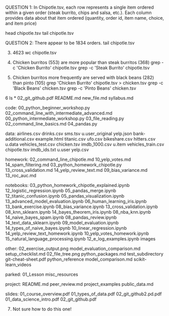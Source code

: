 QUESTION 1: In Chipotle.tsv, each row represents a single item ordered within a given order (steak burrito, chips and salsa, etc.). Each column provides data about that item ordered (quantity, order id, item name, choice, and item price)

head chipotle.tsv
tail chipotle.tsv

QUESTION 2: There appear to be 1834 orders.
tail chipotle.tsv

3. 4623
wc chipotle.tsv

4. Chicken burritos (553) are more popular than steak burritos (368)
grep -c 'Chicken Burrito' chipotle.tsv
grep -c 'Steak Burrito' chipotle.tsv

5. Chicken burritos more frequently are served with black beans (282) than pinto (105)
grep 'Chicken Burrito' chipotle.tsv > chicken.tsv
grep -c 'Black Beans' chicken.tsv
grep -c 'Pinto Beans' chicken.tsv

6 
ls *
02_git_github.pdf	README.md		new_file.md		syllabus.md

code:
00_python_beginner_workshop.py			02_command_line_with_intermediate_advanced.md
00_python_intermediate_workshop.py		03_file_reading.py
02_command_line_basics.md			04_pandas.py

data:
airlines.csv		drinks.csv		sms.tsv			u.user_original		yelp.json
bank-additional.csv	example.html		titanic.csv		ufo.csv
bikeshare.csv		hitters.csv		u.data			vehicles_test.csv
chicken.tsv		imdb_1000.csv		u.item			vehicles_train.csv
chipotle.tsv		imdb_ids.txt		u.user			yelp.csv

homework:
02_command_line_chipotle.md	10_yelp_votes.md		14_spam_filtering.md
03_python_homework_chipotle.py	13_cross_validation.md		14_yelp_review_text.md
09_bias_variance.md		13_roc_auc.md

notebooks:
03_python_homework_chipotle_explained.ipynb	12_logistic_regression.ipynb
05_pandas_merge.ipynb				12_titanic_confusion.ipynb
05_pandas_visualization.ipynb			13_advanced_model_evaluation.ipynb
06_human_learning_iris.ipynb			13_bank_exercise.ipynb
08_bias_variance.ipynb				13_cross_validation.ipynb
08_knn_sklearn.ipynb				14_bayes_theorem_iris.ipynb
08_nba_knn.ipynb				14_naive_bayes_spam.ipynb
08_pandas_review.ipynb				14_text_data_sklearn.ipynb
09_model_evaluation.ipynb			14_types_of_naive_bayes.ipynb
10_linear_regression.ipynb			14_yelp_review_text_homework.ipynb
10_yelp_votes_homework.ipynb			15_natural_language_processing.ipynb
12_e_log_examples.ipynb				images

other:
02_exercise_output.png		model_evaluation_comparison.md	setup_checklist.md
02_file_tree.png		python_packages.md		test_subdirectory
git-cheat-sheet.pdf		python_reference
model_comparison.md		scikit-learn_videos

parked:
01_Lesson	misc_resources

project:
README.md		peer_review.md		project_examples	public_data.md

slides:
01_course_overview.pdf		01_types_of_data.pdf		02_git_github2.pd.pdf
01_data_science_intro.pdf	02_git_github.pdf

7. Not sure how to do this one!
